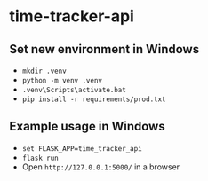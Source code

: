 # time-tracker-api

## Set new environment in Windows
- `mkdir .venv`
- `python -m venv .venv`
- `.venv\Scripts\activate.bat`
- `pip install -r requirements/prod.txt`

## Example usage in Windows
- `set FLASK_APP=time_tracker_api`
- `flask run`
- Open `http://127.0.0.1:5000/` in a browser